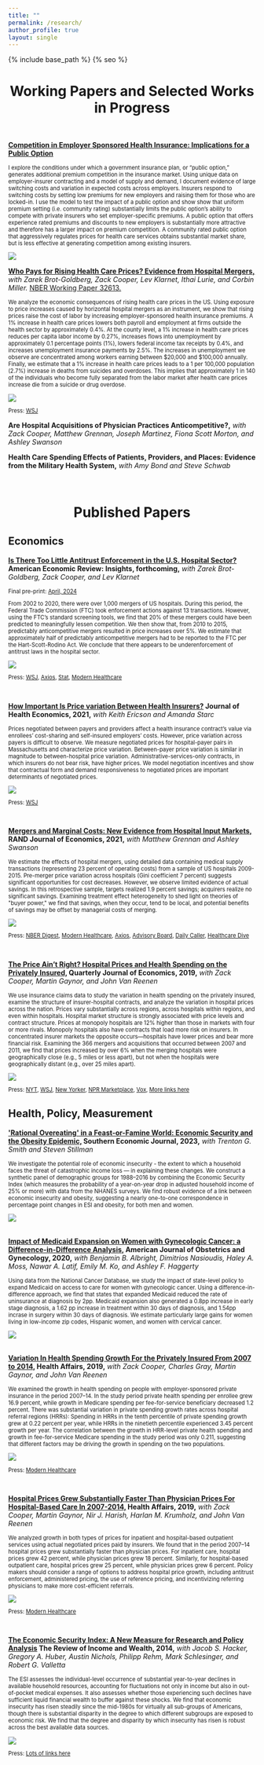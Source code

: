 ```yaml
---
title: ""
permalink: /research/
author_profile: true
layout: single
---
```

{% include base_path %}
{% seo %}

<!--- Job Market Paper --->
<h1 align="center">Working Papers and Selected Works in Progress</h1>

<br>

<p style="font-style:0.9em"><b><a href="https://stuartcraig.github.io/files/CraigJMP_ESHI.pdf">Competition in Employer Sponsored Health Insurance: Implications for a Public Option</a></b></p>
<div class="content">
<div class="row">
  <div class="col">
    <p style="font-size:0.8em"> I explore the conditions under which a government insurance plan, or “public option,” generates additional premium competition in the insurance market. Using unique data on employer-insurer contracting and a model of supply and demand, I document evidence of large switching costs and variation in expected costs across employers. Insurers respond to switching costs by setting low premiums for new employers and raising them for those who are locked-in. I use the model to test the impact of a public option and show show that uniform premium setting (i.e. community rating) substantially limits the public option’s ability to compete with private insurers who set employer-specific premiums. A public option that offers experience rated premiums and discounts to new employers is substantially more attractive and therefore has a larger impact on premium competition. A community rated public option that aggressively regulates prices for health care services obtains substantial market share, but is less effective at generating competition among existing insurers.</p>
  </div>
  <div class="col">
    <img src="https://stuartcraig.github.io/files/jmp_thumb.png">
  </div>
</div>
</div>

<!--- Prices, Spending, Labor Market --->
<p style="font-style:0.9em"><b><a href="https://stuartcraig.github.io/files/who_pays_for_rising_prices.pdf">Who Pays for Rising Health Care Prices? Evidence from Hospital Mergers,</a></b> <i>with Zarek Brot-Goldberg, Zack Cooper, Lev Klarnet, Ithai Lurie, and Corbin Miller.</i> <a href="https://www.nber.org/papers/w32613">NBER Working Paper 32613.</a></p>
<div class="content">
<div class="row">
  <div class="col">
    <p style="font-size:0.8em"> We analyze the economic consequences of rising health care prices in the US. Using exposure to price increases caused by horizontal hospital mergers as an instrument, we show that rising prices raise the cost of labor by increasing employer-sponsored health insurance premiums. A 1% increase in health care prices lowers both payroll and employment at firms outside the health sector by approximately 0.4%. At the county level, a 1% increase in health care prices reduces per capita labor income by 0.27%, increases flows into unemployment by approximately 0.1 percentage points (1%), lowers federal income tax receipts by 0.4%, and increases unemployment insurance payments by 2.5%. The increases in unemployment we observe are concentrated among workers earning between $20,000 and $100,000 annually. Finally, we estimate that a 1% increase in health care prices leads to a 1 per 100,000 population (2.7%) increase in deaths from suicides and overdoses. This implies that approximately 1 in 140 of the individuals who become fully separated from the labor market after health care prices increase die from a suicide or drug overdose.</p>
  </div>
  <div class="col">
    <img src="https://stuartcraig.github.io/files/whopays_thumb.png">
  </div>
</div>
<div class="row">
<div class="col">
    <p style="font-size:0.8em;margin-left=3em">Press: <a href="https://www.wsj.com/health/healthcare/hospital-healthcare-prices-increase-employee-layoffs-9a4b90f6" target="_blank">WSJ</a></p>
</div>
</div>
</div>


<p style="font-style:0.9em"><b>Are Hospital Acquisitions of Physician Practices Anticompetitive?,</b> <i>with Zack Cooper, Matthew Grennan, Joseph Martinez, Fiona Scott Morton, and Ashley Swanson</i></p>

<p style="font-style:0.9em"><b>Health Care Spending Effects of Patients, Providers, and Places: Evidence from the Military Health System,</b> <i>with Amy Bond and Steve Schwab</i></p>



<br>
<h1 align="center">Published Papers</h1>

## Economics

<!--- Merger Heterogeneity --->
<p style="font-style:0.9em"><b><a href="https://www.aeaweb.org/articles?id=10.1257/aeri.20230340">Is There Too Little Antitrust Enforcement in the U.S. Hospital Sector?</a> American Economic Review: Insights, forthcoming,</b> <i>with Zarek Brot-Goldberg, Zack Cooper, and Lev Klarnet</i></p>
<div class="content">
<div class="row">
  <div class="col">
    <p style="font-size:0.8em;margin-left=3em">Final pre-print: <a href="https://stuartcraig.github.io/files/BGCCK_mergerhet.pdf" target="_blank">April, 2024</a></p>
    <p style="font-size:0.8em"> From 2002 to 2020, there were over 1,000 mergers of US hospitals. During this period, the Federal Trade Commission (FTC) took enforcement actions against 13 transactions. However, using the FTC’s standard screening tools, we find that 20% of these mergers could have been predicted to meaningfully lessen competition. We then show that, from 2010 to 2015, predictably anticompetitive mergers resulted in price increases over 5%. We estimate that approximately half of predictably anticompetitive mergers had to be reported to the FTC per the Hart-Scott-Rodino Act. We conclude that there appears to be underenforcement of antitrust laws in the hospital sector.</p>
  </div>
  <div class="col">
    <img src="https://stuartcraig.github.io/files/bgcck_thumb.png">
  </div>
</div>
<div class="row">
<div class="col">
    <p style="font-size:0.8em;margin-left=3em">Press: <a href="https://www.wsj.com/health/healthcare/the-true-cost-of-megamergers-in-healthcare-higher-prices-5c58e8db?st=vw8ccylhyowkfk9" target="_blank">WSJ</a>, <a href="https://www.axios.com/2024/04/24/hospital-antitrust-enforcement" target="_blank">Axios</a>, <a href="https://www.statnews.com/2024/04/24/ftc-antitrust-hospital-mergers/" target="_blank">Stat</a>, <a href="https://www.modernhealthcare.com/mergers-acquisitions/antitrust-enforcement-falls-short-hospital-mergers-study">Modern Healthcare</a></p>
</div>
</div>
</div>



<!--- Price Variation Between Payers --->
<br>
<p style="font-style:0.9em"><b><a href="https://stuartcraig.github.io/files/w25190.pdf">How Important Is Price variation Between Health Insurers?</a> Journal of Health Economics, 2021,</b> <i>with Keith Ericson and Amanda Starc</i></p>
<div class="content">
<div class="row">
  <div class="col">
    <p style="font-size:0.8em"> Prices negotiated between payers and providers affect a health insurance contract’s value via enrollees’ cost-sharing and self-insured employers’ costs. However, price variation across payers is difficult to observe. We measure negotiated prices for hospital-payer pairs in Massachusetts and characterize price variation. Between-payer price variation is similar in magnitude to between-hospital price variation. Administrative-services-only contracts, in which insurers do not bear risk, have higher prices. We model negotiation incentives and show that contractual form and demand responsiveness to negotiated prices are important determinants of negotiated prices.</p>
  </div>
  <div class="col">
    <img src="https://stuartcraig.github.io/files/CES_thumb.png">
  </div>
</div>
<div class="row">
<div class="col">
    <p style="font-size:0.8em;margin-left=3em">Press: <a href="https://www.wsj.com/articles/hospital-prices-arbitrary-healthcare-medical-bills-insurance-11635428943" target="_blank">WSJ</a></p>
</div>
</div>

</div>


<!--- Mergers and marginal costs --->
<br>
<p style="font-style:0.9em"><b><a href="https://stuartcraig.github.io/files/mergers_margcosts_May2020.pdf">Mergers and Marginal Costs: New Evidence from Hospital Input Markets,</a> RAND Journal of Economics, 2021,</b> <i>with Matthew Grennan and Ashley Swanson</i></p>
<div class="content">
<div class="row">
  <div class="col">
    <p style="font-size:0.8em">We estimate the effects of hospital mergers, using detailed data containing medical supply transactions (representing 23 percent of operating costs) from a sample of US hospitals 2009-2015. Pre-merger price variation across hospitals (Gini coefficient 7 percent) suggests significant opportunities for cost decreases. However, we observe limited evidence of actual savings. In this retrospective sample, targets realized 1.9 percent savings; acquirers realize no significant savings. Examining treatment effect heterogeneity to shed light on theories of "buyer power," we find that savings, when they occur, tend to be local, and potential benefits of savings may be offset by managerial costs of merging.</p>
  </div>
  <div class="col">
    <img src="https://stuartcraig.github.io/files/CGS_thumb.png">
  </div>
</div>
<div class="row">
  <div class="col">
    <p style="font-size:0.8em;margin-left=3em">Press: <a href="https://www.nber.org/digest/oct18/w24926.shtml" target="_blank">NBER Digest</a>, <a href="https://www.modernhealthcare.com/operations/american-hospital-association-economists-debate-merits-mergers" target="_blank">Modern Healthcare</a>, <a href="https://www.axios.com/reality-check-on-hospital-mergers-aha-economists-91007ae4-6776-4f33-9c61-db41c945482a.html" target="_blank">Axios</a>, <a href="https://www.advisory.com/blog/2019/01/hype-mergers" target="_blank">Advisory Board</a>, <a href="https://dailycaller.com/2018/08/21/hospital-merger-buyout/">Daily Caller</a>, <a href="https://www.healthcaredive.com/news/massachusetts-officials-attach-stiff-conditions-to-beth-israel-lahey-merger/539515/">Healthcare Dive</a></p>
  </div>
  </div>
</div>





<!--- The Price Ain't Right --->
<br>
<p style="font-style:0.9em"><b><a href="https://stuartcraig.github.io/files/qjy020.pdf">The Price Ain’t Right? Hospital Prices and Health Spending on the Privately Insured,</a> Quarterly Journal of Economics, 2019,</b> <i>with Zack Cooper, Martin Gaynor, and John Van Reenen</i></p>
<div class="content">
<div class="row">
  <div class="col">
    <p style="font-size:0.8em">We use insurance claims data to study the variation in health spending on the privately insured, examine the structure of insurer-hospital contracts, and analyze the variation in hospital prices across the nation. Prices vary substantially across regions, across hospitals within regions, and even within hospitals. Hospital market structure is strongly associated with price levels and contract structure. Prices at monopoly hospitals are 12% higher than those in markets with four or more rivals. Monopoly hospitals also have contracts that load more risk on insurers. In concentrated insurer markets the opposite occurs—hospitals have lower prices and bear more financial risk. Examining the 366 mergers and acquisitions that occurred between 2007 and 2011, we find that prices increased by over 6% when the merging hospitals were geographically close (e.g., 5 miles or less apart), but not when the hospitals were geographically distant (e.g., over 25 miles apart).</p>
  </div>
  <div class="col">
    <img src="https://stuartcraig.github.io/files/priceaintright_thumb.png">
  </div>
</div>
<div class="row">
  <div class="col">
    <p style="font-size:0.8em;margin-left=3em">Press: <a href="https://www.nytimes.com/interactive/2015/12/15/upshot/the-best-places-for-better-cheaper-health-care-arent-what-experts-thought.html" target="_blank">NYT</a>, <a href="https://www.wsj.com/articles/what-does-knee-surgery-cost-few-know-and-thats-a-problem-1534865358" target="_blank">WSJ</a>, <a href="https://www.newyorker.com/news/news-desk/health-cares-cost-conundrum-squared" target="_blank">New Yorker</a>, <a href="https://www.marketplace.org/2015/12/14/health-care/unprecedented-look-medical-costs-nationwide/" target="_blank">NPR Marketplace</a>, <a href="https://www.vox.com/policy-and-politics/2018/5/9/17337134/health-care-costs-hospital-rates-insurance" target="_blank">Vox</a>, <a href="https://healthcarepricingproject.org/news" target="_blank">More links here</a></p>
  </div>
  </div>
</div>


## Health, Policy, Measurement


<!--- Obesity --->
<p style="font-style:0.9em"><b><a href="https://onlinelibrary.wiley.com/doi/abs/10.1002/soej.12670">'Rational Overeating' in a Feast-or-Famine World: Economic Security and the Obesity Epidemic,</a> Southern Economic Journal, 2023,</b> <i>with Trenton G. Smith and Steven Stillman</i></p>
<div class="content">
<div class="row">
  <div class="col">
    <p style="font-size:0.8em">We investigate the potential role of economic insecurity - the extent to which a household faces the threat of catastrophic income loss — in explaining these changes. We construct a synthetic panel of demographic groups for 1988–2016 by combining the Economic Security Index (which measures the probability of a year-on-year drop in adjusted household income of 25% or more) with data from the NHANES surveys. We find robust evidence of a link between economic insecurity and obesity, suggesting a nearly one-to-one correspondence in percentage point changes in ESI and obesity, for both men and women.</p>
  </div>
  <div class="col">
    <img src="https://stuartcraig.github.io/files/obesity_thumb.png">
  </div>
</div>
</div>




 



<!--- Medicaid Expansion --->
<br>
<p style="font-style:0.9em"><b><a href="https://doi.org/10.1016/j.ajog.2020.08.007">Impact of Medicaid Expansion on Women with Gynecologic Cancer: a Difference-in-Difference Analysis,</a> American Journal of Obstetrics and Gynecology, 2020,</b> <i>with Benjamin B. Albright, Dimitrios Nasioudis, Haley A. Moss, Nawar A. Latif, Emily M. Ko, and Ashley F. Haggerty</i></p>
<div class="content">
<div class="row">
  <div class="col">
    <p style="font-size:0.8em">Using data from the National Cancer Database, we study the impact of state-level policy to expand Medicaid on access to care for women with gynecologic cancer. Using a difference-in-difference approach, we find that states that expanded Medicaid reduced the rate of uninsurance at diagnosis by 2pp. Medicaid expansion also generated a 0.8pp increase in early stage diagnosis, a 1.62 pp increase in treatment within 30 days of diagnosis, and 1.54pp incrase in surgery within 30 days of diagnosis. We estimate particularly large gains for women living in low-income zip codes, Hispanic women, and women with cervical cancer.</p>
  </div>
  <div class="col">
    <img src="https://stuartcraig.github.io/files/albrightetal_thumb.png">
  </div>
</div>
</div>


<!--- Spending Growth --->
<br>
<p style="font-style:0.9em"><b><a href="https://stuartcraig.github.io/files/hlthaff.2018.05245.pdf">Variation In Health Spending Growth For the Privately Insured From 2007 to 2014,</a> Health Affairs, 2019,</b> <i>with Zack Cooper, Charles Gray, Martin Gaynor, and John Van Reenen</i></p>
<div class="content">
<div class="row">
  <div class="col">
    <p style="font-size:0.8em">We examined the growth in health spending on people with employer-sponsored private insurance in the period 2007–14. In the study period private health spending per enrollee grew 16.9 percent, while growth in Medicare spending per fee-for-service beneficiary decreased 1.2 percent. There was substantial variation in private spending growth rates across hospital referral regions (HRRs): Spending in HRRs in the tenth percentile of private spending growth grew at 0.22 percent per year, while HRRs in the ninetieth percentile experienced 3.45 percent growth per year. The correlation between the growth in HRR-level private health spending and growth in fee-for-service Medicare spending in the study period was only 0.211, suggesting that different factors may be driving the growth in spending on the two populations.</p>
  </div>
  <div class="col">
    <img src="https://stuartcraig.github.io/files/spendinggrowth_thumb.png">
  </div>
</div>
<div class="row">
  <div class="col">
    <p style="font-size:0.8em;margin-left=3em">Press: <a href="https://www.modernhealthcare.com/article/20190204/NEWS/190209984/hospital-price-growth-driving-healthcare-spending" target="_blank">Modern Healthcare</a></p>
  </div>
  </div>
</div>



<!--- Physician/Facility Prices --->
<br>
<p style="font-style:0.9em"><b><a href="https://stuartcraig.github.io/files/hlthaff.2018.05424.pdf">Hospital Prices Grew Substantially Faster Than Physician Prices For Hospital-Based Care In 2007-2014,</a> Health Affairs, 2019,</b> <i>with Zack Cooper, Martin Gaynor, Nir J. Harish, Harlan M. Krumholz, and John Van Reenen</i></p>
<div class="content">
<div class="row">
  <div class="col">
    <p style="font-size:0.8em">We analyzed growth in both types of prices for inpatient and hospital-based outpatient services using actual negotiated prices paid by insurers. We found that in the period 2007–14 hospital prices grew substantially faster than physician prices. For inpatient care, hospital prices grew 42 percent, while physician prices grew 18 percent. Similarly, for hospital-based outpatient care, hospital prices grew 25 percent, while physician prices grew 6 percent. Policy makers should consider a range of options to address hospital price growth, including antitrust enforcement, administered pricing, the use of reference pricing, and incentivizing referring physicians to make more cost-efficient referrals.</p>
  </div>
  <div class="col">
    <img src="https://stuartcraig.github.io/files/hosphygrowth_thumb.png">
  </div>
</div>
<div class="row">
  <div class="col">
    <p style="font-size:0.8em;margin-left=3em">Press: <a href="https://www.modernhealthcare.com/article/20190204/NEWS/190209984/hospital-price-growth-driving-healthcare-spending" target="_blank">Modern Healthcare</a></p>
  </div>
  </div>
</div>



<!--- ESI --->
<br>
<p style="font-style:0.9em"><b><a href="https://stuartcraig.github.io/files/hacker_et_al_2014.pdf">The Economic Security Index: A New Measure for Research and Policy Analysis</a> The Review of Income and Wealth, 2014,</b> <i>with Jacob S. Hacker, Gregory A. Huber, Austin Nichols, Philipp Rehm, Mark Schlesinger, and Robert G. Valletta</i></p>
<div class="content">
<div class="row">
  <div class="col">
    <p style="font-size:0.8em">The ESI assesses the individual-level occurrence of substantial year-to-year declines in available household resources, accounting for fluctuations not only in income but also in out-of-pocket medical expenses. It also assesses whether those experiencing such declines have sufficient liquid financial wealth to buffer against these shocks. We find that economic insecurity has risen steadily since the mid-1980s for virtually all sub-groups of Americans, though there is substantial disparity in the degree to which different subgroups are exposed to economic risk. We find that the degree and disparity by which insecurity has risen is robust across the best available data sources.</p>
  </div>
  <div class="col">
    <img src="https://stuartcraig.github.io/files/ESI_thumb.png">
  </div>
</div>
<div class="row">
  <div class="col">
    <p style="font-size:0.8em;margin-left=3em">Press: <a href="http://economicsecurityindex.org/?p=press" target="_blank">Lots of links here</a></p>
  </div>
  </div>
</div>


